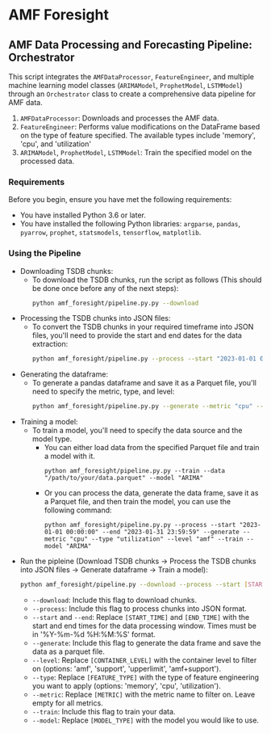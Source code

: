 # AMF Foresight

## AMF Data Processing and Forecasting Pipeline: Orchestrator
This script integrates the `AMFDataProcessor`, `FeatureEngineer`, and multiple machine learning model classes (`ARIMAModel`, `ProphetModel`, `LSTMModel`) through an `Orchestrator` class to create a comprehensive data pipeline for AMF data.

1. `AMFDataProcessor`: Downloads and processes the AMF data.
2. `FeatureEngineer`: Performs value modifications on the DataFrame based on the type of feature specified. The available types include 'memory', 'cpu', and 'utilization'
3. `ARIMAModel`, `ProphetModel`, `LSTMModel`: Train the specified model on the processed data.

### Requirements
Before you begin, ensure you have met the following requirements:
* You have installed Python 3.6 or later.
* You have installed the following Python libraries: `argparse`, `pandas`, `pyarrow`, `prophet`, `statsmodels`, `tensorflow`, `matplotlib`.

### Using the Pipeline
* Downloading TSDB chunks:
    - To download the TSDB chunks, run the script as follows (This should be done once before any of the next steps):
        ```bash
        python amf_foresight/pipeline.py.py --download
        ```
* Processing the TSDB chunks into JSON files:
    - To convert the TSDB chunks in your required timeframe into JSON files, you'll need to provide the start and end dates for the data extraction:
        ```bash
        python amf_foresight/pipeline.py --process --start "2023-01-01 00:00:00" --end "2023-01-31 23:59:59"
        ```
* Generating the dataframe:
    - To generate a pandas dataframe and save it as a Parquet file, you'll need to specify the metric, type, and level:
        ```bash
        python amf_foresight/pipeline.py.py --generate --metric "cpu" --type "utilization" --level "amf"
        ```    
* Training a model:
    - To train a model, you'll need to specify the data source and the model type. 
        - You can either load data from the specified Parquet file and train a model with it.
            ```
            python amf_foresight/pipeline.py.py --train --data "/path/to/your/data.parquet" --model "ARIMA"
            ```
        - Or you can process the data, generate the data frame, save it as a Parquet file, and then train the model, you can use the following command:
            ```
            python amf_foresight/pipeline.py.py --process --start "2023-01-01 00:00:00" --end "2023-01-31 23:59:59" --generate --metric "cpu" --type "utilization" --level "amf" --train --model "ARIMA"
            ```
* Run the pipleine (Download TSDB chunks -> Process the TSDB chunks into JSON files -> Generate dataframe -> Train a model):
    ```bash
    python amf_foresight/pipeline.py --download --process --start [START_TIME] --end [END_TIME] --generate --level [CONTAINER_LEVEL] --type [FEATURE_TYPE] --metric [METRIC] --train --model [MODEL_TYPE]
    ```
    * `--download`: Include this flag to download chunks.
    * `--process`: Include this flag to process chunks into JSON format.
    * `--start` and `--end`: Replace `[START_TIME]` and `[END_TIME]` with the start and end times for the data processing window. Times must be in '%Y-%m-%d %H:%M:%S' format.
    * `--generate`: Include this flag to generate the data frame and save the data as a parquet file.
    * `--level`: Replace `[CONTAINER_LEVEL]` with the container level to filter on (options: 'amf', 'support', 'upperlimit', 'amf+support'). 
    * `--type`: Replace `[FEATURE_TYPE]` with the type of feature engineering you want to apply (options: 'memory', 'cpu', 'utilization').    
    * `--metric`: Replace `[METRIC]` with the metric name to filter on. Leave empty for all metrics.
    * `--train`: Include this flag to train your data.
    * `--model`: Replace `[MODEL_TYPE]` with the model you would like to use.
    
